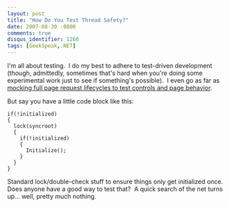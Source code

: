 ```yaml
---
layout: post
title: "How Do You Test Thread Safety?"
date: 2007-08-30 -0800
comments: true
disqus_identifier: 1260
tags: [GeekSpeak,.NET]
---
```

I'm all about testing.  I do my best to adhere to test-driven
development (though, admittedly, sometimes that's hard when you're doing
some experimental work just to see if something's possible).  I even go
as far as [mocking full page request lifecycles to test controls and
page
behavior](http://paraesthesia.com/archive/2007/08/02/mock-a-page-request-lifecycle-with-typemock.aspx).

But say you have a little code block like this:

    if(!initialized)
    {
      lock(syncroot)
      {
        if(!initialized)
        {
          Initialize();
        }
      }
    }

Standard lock/double-check stuff to ensure things only get initialized
once.  Does anyone have a good way to test that?  A quick search of the
net turns up... well, pretty much nothing.

